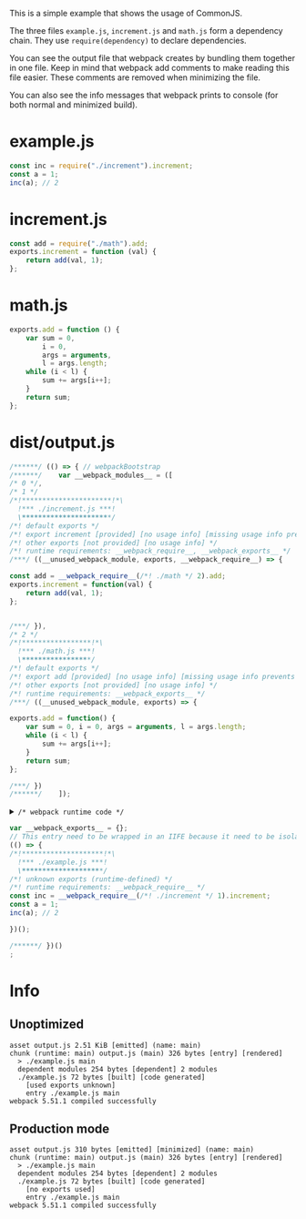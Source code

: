 This is a simple example that shows the usage of CommonJS.

The three files `example.js`, `increment.js` and `math.js` form a dependency chain. They use `require(dependency)` to declare dependencies.

You can see the output file that webpack creates by bundling them together in one file. Keep in mind that webpack add comments to make reading this file easier. These comments are removed when minimizing the file.

You can also see the info messages that webpack prints to console (for both normal and minimized build).

# example.js

```javascript
const inc = require("./increment").increment;
const a = 1;
inc(a); // 2
```

# increment.js

```javascript
const add = require("./math").add;
exports.increment = function (val) {
	return add(val, 1);
};
```

# math.js

```javascript
exports.add = function () {
	var sum = 0,
		i = 0,
		args = arguments,
		l = args.length;
	while (i < l) {
		sum += args[i++];
	}
	return sum;
};
```

# dist/output.js

```javascript
/******/ (() => { // webpackBootstrap
/******/ 	var __webpack_modules__ = ([
/* 0 */,
/* 1 */
/*!**********************!*\
  !*** ./increment.js ***!
  \**********************/
/*! default exports */
/*! export increment [provided] [no usage info] [missing usage info prevents renaming] */
/*! other exports [not provided] [no usage info] */
/*! runtime requirements: __webpack_require__, __webpack_exports__ */
/***/ ((__unused_webpack_module, exports, __webpack_require__) => {

const add = __webpack_require__(/*! ./math */ 2).add;
exports.increment = function(val) {
    return add(val, 1);
};


/***/ }),
/* 2 */
/*!*****************!*\
  !*** ./math.js ***!
  \*****************/
/*! default exports */
/*! export add [provided] [no usage info] [missing usage info prevents renaming] */
/*! other exports [not provided] [no usage info] */
/*! runtime requirements: __webpack_exports__ */
/***/ ((__unused_webpack_module, exports) => {

exports.add = function() {
    var sum = 0, i = 0, args = arguments, l = args.length;
    while (i < l) {
        sum += args[i++];
    }
    return sum;
};

/***/ })
/******/ 	]);
```

<details><summary><code>/* webpack runtime code */</code></summary>

```js
/************************************************************************/
/******/ // The module cache
/******/ var __webpack_module_cache__ = {};
/******/
/******/ // The require function
/******/ function __webpack_require__(moduleId) {
	/******/ // Check if module is in cache
	/******/ var cachedModule = __webpack_module_cache__[moduleId];
	/******/ if (cachedModule !== undefined) {
		/******/ return cachedModule.exports;
		/******/
	}
	/******/ // Create a new module (and put it into the cache)
	/******/ var module = (__webpack_module_cache__[moduleId] = {
		/******/ // no module.id needed
		/******/ // no module.loaded needed
		/******/ exports: {}
		/******/
	});
	/******/
	/******/ // Execute the module function
	/******/ __webpack_modules__[moduleId](
		module,
		module.exports,
		__webpack_require__
	);
	/******/
	/******/ // Return the exports of the module
	/******/ return module.exports;
	/******/
}
/******/
/************************************************************************/
```

</details>

```js
var __webpack_exports__ = {};
// This entry need to be wrapped in an IIFE because it need to be isolated against other modules in the chunk.
(() => {
/*!********************!*\
  !*** ./example.js ***!
  \********************/
/*! unknown exports (runtime-defined) */
/*! runtime requirements: __webpack_require__ */
const inc = __webpack_require__(/*! ./increment */ 1).increment;
const a = 1;
inc(a); // 2

})();

/******/ })()
;
```

# Info

## Unoptimized

```
asset output.js 2.51 KiB [emitted] (name: main)
chunk (runtime: main) output.js (main) 326 bytes [entry] [rendered]
  > ./example.js main
  dependent modules 254 bytes [dependent] 2 modules
  ./example.js 72 bytes [built] [code generated]
    [used exports unknown]
    entry ./example.js main
webpack 5.51.1 compiled successfully
```

## Production mode

```
asset output.js 310 bytes [emitted] [minimized] (name: main)
chunk (runtime: main) output.js (main) 326 bytes [entry] [rendered]
  > ./example.js main
  dependent modules 254 bytes [dependent] 2 modules
  ./example.js 72 bytes [built] [code generated]
    [no exports used]
    entry ./example.js main
webpack 5.51.1 compiled successfully
```
